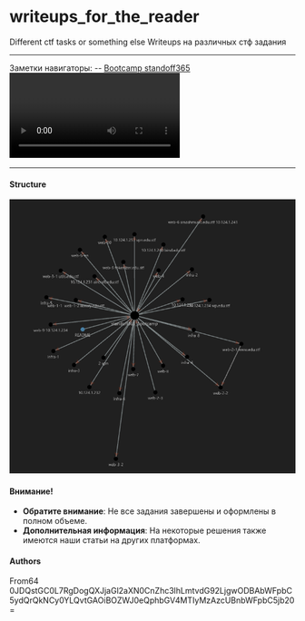 # writeups_for_the_reader
Different ctf tasks or something else
Writeups на различных стф задания 

---

Заметки навигаторы:
--  [Bootcamp standoff365](Standoff365/Bootcamp/Bootcamp%20standoff365.md)
![](image/Obsidian_LWjDhl2QDD.mp4)

---
#### Structure

![](image/Pasted%20image%2020241022233137.png)

#### Внимание!

- **Обратите внимание**: Не все задания завершены и оформлены в полном объеме.
- **Дополнительная информация**: На некоторые решения также имеются наши статьи на других платформах.

#### Authors
From64 
0JDQstGC0L7RgDogQXJjaGl2aXN0CnZhc3lhLmtvdG92LjgwODBAbWFpbC5ydQrQkNCy0YLQvtGAOiBOZWJ0eQphbGV4MTIyMzAzcUBnbWFpbC5jb20=
